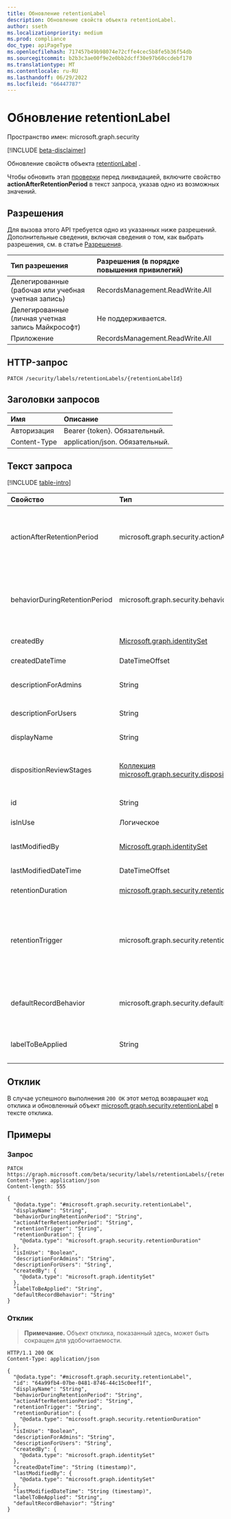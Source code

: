 ```yaml
---
title: Обновление retentionLabel
description: Обновление свойств объекта retentionLabel.
author: sseth
ms.localizationpriority: medium
ms.prod: compliance
doc_type: apiPageType
ms.openlocfilehash: 717457b49b98074e72cffe4cec5b8fe5b36f54db
ms.sourcegitcommit: b2b3c3ae00f9e2e0bb2dcff30e97b60ccdebf170
ms.translationtype: MT
ms.contentlocale: ru-RU
ms.lasthandoff: 06/29/2022
ms.locfileid: "66447787"
---
```

# <a name="update-retentionlabel"></a>Обновление retentionLabel
Пространство имен: microsoft.graph.security

[!INCLUDE [beta-disclaimer](../../includes/beta-disclaimer.md)]

Обновление свойств объекта [retentionLabel](../resources/security-retentionlabel.md) .

Чтобы обновить этап [проверки](../resources/security-dispositionreviewstage.md) перед ликвидацией, включите свойство **actionAfterRetentionPeriod** в текст запроса, указав одно из возможных значений.

## <a name="permissions"></a>Разрешения
Для вызова этого API требуется одно из указанных ниже разрешений. Дополнительные сведения, включая сведения о том, как выбрать разрешения, см. в статье [Разрешения](/graph/permissions-reference).

|Тип разрешения|Разрешения (в порядке повышения привилегий)|
|:---|:---|
|Делегированные (рабочая или учебная учетная запись)|RecordsManagement.ReadWrite.All|
|Делегированные (личная учетная запись Майкрософт)|Не поддерживается.|
|Приложение|RecordsManagement.ReadWrite.All|

## <a name="http-request"></a>HTTP-запрос

<!-- {
  "blockType": "ignored"
}
-->
``` http
PATCH /security/labels/retentionLabels/{retentionLabelId}

```

## <a name="request-headers"></a>Заголовки запросов
|Имя|Описание|
|:---|:---|
|Авторизация|Bearer {token}. Обязательный.|
|Content-Type|application/json. Обязательный.|

## <a name="request-body"></a>Текст запроса
[!INCLUDE [table-intro](../../includes/update-property-table-intro.md)]


|Свойство|Тип|Описание|
|:---|:---|:---|
|actionAfterRetentionPeriod|microsoft.graph.security.actionAfterRetentionPeriod| Указывает действие, которое будет применено к документу с этой меткой по истечении срока хранения. Допустимые значения: `none`, `delete`, `startDispositionReview`, `unknownFutureValue`.|
|behaviorDuringRetentionPeriod|microsoft.graph.security.behaviorDuringRetentionPeriod|Указывает, как должен выглядеть документ с этой меткой в течение периода хранения. Допустимые значения: `doNotRetain`, `retain`, `retainAsRecord`, `retainAsRegulatoryRecord`, `unknownFutureValue`.|
|createdBy|[Microsoft.graph.identitySet](/graph/api/resources/identityset)|Представляет пользователя, создавшего метку retentionLabel.|
|createdDateTime|DateTimeOffset|Представляет дату и время создания метки хранения.|
|descriptionForAdmins|String|Это необязательное свойство, которое предоставляет сведения о метке для администратора.|
|descriptionForUsers|String|Это необязательное свойство, которое предоставляет сведения о метке для пользователя.|
|displayName|String|Уникальная строка, определяющее имя метки.|
|dispositionReviewStages|[Коллекция microsoft.graph.security.dispositionReviewStage](../resources/security-dispositionreviewstage.md)|Просмотрите этапы, на которых рецензенты получают уведомления, чтобы определить, должен ли документ быть удален или сохранен.|
|id|String|Уникальный идентификатор метки хранения. [entity](/graph/api/resources/entity).|
|isInUse|Логическое|Указывает, используется ли метка в данный момент.|
|lastModifiedBy|[Microsoft.graph.identitySet](/graph/api/resources/identityset)|Пользователь, который последним изменил метку retentionLabel.|
|lastModifiedDateTime|DateTimeOffset|Дата последнего изменения метки хранения.|
|retentionDuration|[microsoft.graph.security.retentionduration](../resources/security-retentionduration.md)|Указывает количество дней для сохранения содержимого.|
|retentionTrigger|microsoft.graph.security.retentionTrigger|Указывает, рассчитывается ли длительность хранения на основе даты создания содержимого, помеченной даты или даты последнего изменения. Допустимые значения: `dateLabeled`, `dateCreated`, `dateModified`, `dateOfEvent`, `unknownFutureValue`.|
|defaultRecordBehavior|microsoft.graph.security.defaultRecordBehavior|Указывает состояние блокировки или разблокировки метки записи при ее создании. Возможные значения: `startLocked`, , `startUnlocked``unknownFutureValue`.|
|labelToBeApplied|String|Указывает метку замены, которая будет применена автоматически по истечении срока хранения текущей метки. |



## <a name="response"></a>Отклик

В случае успешного выполнения `200 OK` этот метод возвращает код отклика и обновленный объект [microsoft.graph.security.retentionLabel](../resources/security-retentionlabel.md) в тексте отклика.

## <a name="examples"></a>Примеры

### <a name="request"></a>Запрос
<!-- {
  "blockType": "request",
  "name": "update_retentionlabel"
}
-->
``` http
PATCH https://graph.microsoft.com/beta/security/labels/retentionLabels/{retentionLabelId}
Content-Type: application/json
Content-length: 555

{
  "@odata.type": "#microsoft.graph.security.retentionLabel",
  "displayName": "String",
  "behaviorDuringRetentionPeriod": "String",
  "actionAfterRetentionPeriod": "String",
  "retentionTrigger": "String",
  "retentionDuration": {
    "@odata.type": "microsoft.graph.security.retentionDuration"
  },
  "isInUse": "Boolean",
  "descriptionForAdmins": "String",
  "descriptionForUsers": "String",
  "createdBy": {
    "@odata.type": "microsoft.graph.identitySet"
  },
  "labelToBeApplied": "String",
  "defaultRecordBehavior": "String"
}
```


### <a name="response"></a>Отклик
>**Примечание.** Объект отклика, показанный здесь, может быть сокращен для удобочитаемости.
<!-- {
  "blockType": "response",
  "truncated": true,
  "@odata.type": "microsoft.graph.security.retentionLabel"
}
-->
``` http
HTTP/1.1 200 OK
Content-Type: application/json

{
  "@odata.type": "#microsoft.graph.security.retentionLabel",
  "id": "64a99fb4-07be-0481-8746-44c15c0eef1f",
  "displayName": "String",
  "behaviorDuringRetentionPeriod": "String",
  "actionAfterRetentionPeriod": "String",
  "retentionTrigger": "String",
  "retentionDuration": {
    "@odata.type": "microsoft.graph.security.retentionDuration"
  },
  "isInUse": "Boolean",
  "descriptionForAdmins": "String",
  "descriptionForUsers": "String",
  "createdBy": {
    "@odata.type": "microsoft.graph.identitySet"
  },
  "createdDateTime": "String (timestamp)",
  "lastModifiedBy": {
    "@odata.type": "microsoft.graph.identitySet"
  },
  "lastModifiedDateTime": "String (timestamp)",
  "labelToBeApplied": "String",
  "defaultRecordBehavior": "String"
}
```

